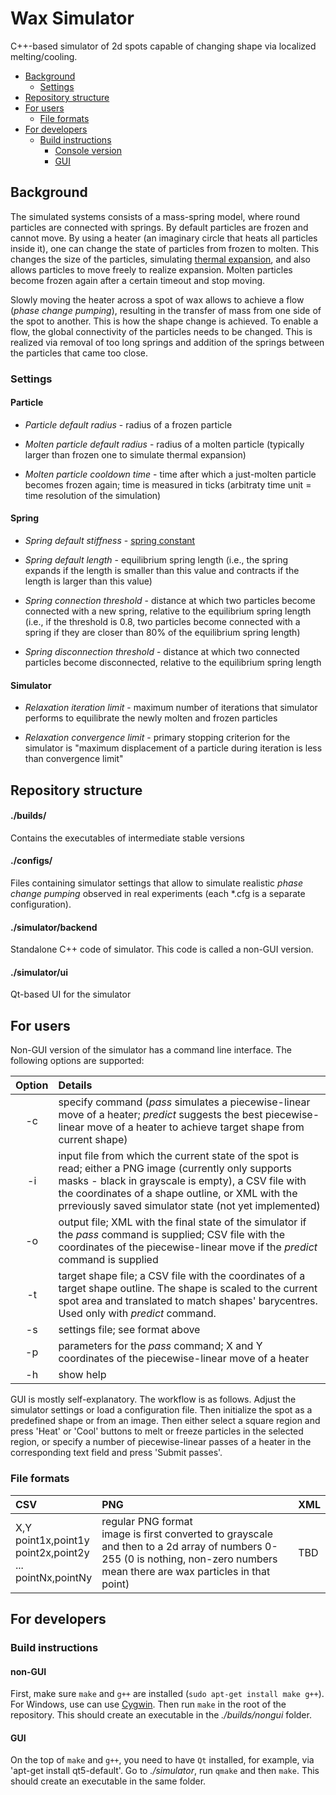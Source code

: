 # Wax Simulator
C++-based simulator of 2d spots capable of changing shape via localized melting/cooling.

- [Background](#background)
  * [Settings](#settings)
- [Repository structure](#repository-structure)
- [For users](#for-users)
  * [File formats](#file-formats)
- [For developers](#for-developers)
  * [Build instructions](#build-instructions)
    + [Console version](#non-gui)
    + [GUI](#gui)

## Background

The simulated systems consists of a mass-spring model, where round particles are connected with springs. By default particles are frozen and cannot move. By using a heater (an imaginary circle that heats all particles inside it), one can change the state of particles from frozen to molten. This changes the size of the particles, simulating [thermal expansion](https://en.wikipedia.org/wiki/Thermal_expansion), and also allows particles to move freely to realize expansion. Molten particles become frozen again after a certain timeout and stop moving.

Slowly moving the heater across a spot of wax allows to achieve a flow (_phase change pumping_), resulting in the transfer of mass from one side of the spot to another. This is how the shape change is achieved. To enable a flow, the global connectivity of the particles needs to be changed. This is realized via removal of too long springs and addition of the springs between the particles that came too close.

### Settings

#### Particle
- _Particle default radius_ - radius of a frozen particle

- _Molten particle default radius_ - radius of a molten particle (typically larger than frozen one to simulate thermal expansion)

- _Molten particle cooldown time_ - time after which a just-molten particle becomes frozen again; time is measured in ticks (arbitraty time unit = time resolution of the simulation)

####  Spring
- _Spring default stiffness_ - [spring constant](https://en.wikipedia.org/wiki/Hooke%27s_law)

- _Spring default length_ - equilibrium spring length (i.e., the spring expands if the length is smaller than this value and contracts if the length is larger than this value)

- _Spring connection threshold_ - distance at which two particles become connected with a new spring, relative to the equilibrium spring length (i.e., if the threshold is 0.8, two particles become connected with a spring if they are closer than 80% of the equilibrium spring length)

- _Spring disconnection threshold_ - distance at which two connected particles become disconnected, relative to the equilibrium spring length

#### Simulator

- _Relaxation iteration limit_ - maximum number of iterations that simulator performs to equilibrate the newly molten and frozen particles

- _Relaxation convergence limit_ - primary stopping criterion for the simulator is "maximum displacement of a particle during iteration is less than convergence limit"
  

## Repository structure

#### ./builds/
Contains the executables of intermediate stable versions

#### ./configs/

Files containing simulator settings that allow to simulate realistic _phase change pumping_ observed in real experiments (each \*.cfg is a separate configuration).

#### ./simulator/backend
Standalone C++ code of simulator. This code is called a non-GUI version.

#### ./simulator/ui
Qt-based UI for the simulator

## For users

Non-GUI version of the simulator has a command line interface. The following options are supported:

| Option       | Details               |
|:-------------:|:-------------|
| -c      | specify command (*pass* simulates a piecewise-linear move of a heater; *predict* suggests the best piecewise-linear move of a heater to achieve target shape from current shape) |
| -i      | input file from which the current state of the spot is read; either a PNG image (currently only supports masks - black in grayscale is empty), a CSV file with the coordinates of a shape outline, or XML with the prreviously saved simulator state (not yet implemented) |
| -o      | output file; XML with the final state of the simulator if the *pass* command is supplied; CSV file with the coordinates of the piecewise-linear move if the *predict* command is supplied |
| -t      | target shape file; a CSV file with the coordinates of a target shape outline. The shape is scaled to the current spot area and translated to match shapes' barycentres. Used only with *predict* command. |
| -s      | settings file; see format above |
| -p      | parameters for the *pass* command; X and Y coordinates of the piecewise-linear move of a heater |
| -h      | show help |

GUI is mostly self-explanatory. The workflow is as follows. Adjust the simulator settings or load a configuration file. Then initialize the spot as a predefined shape or from an image. Then either select a square region and press 'Heat' or 'Cool' buttons to melt or freeze particles in the selected region, or specify a number of piecewise-linear passes of a heater in the corresponding text field and press 'Submit passes'.

### File formats

| CSV          | PNG               | XML |
|:-------------|:-------------|:---------|
| X,Y<br>point1x,point1y<br>point2x,point2y<br>...<br>pointNx,pointNy | regular PNG format<br>image is first converted to grayscale and then to a 2d array of numbers 0-255 (0 is nothing, non-zero numbers mean there are wax particles in that point) | TBD |

## For developers
  
### Build instructions

#### non-GUI

First, make sure `make` and `g++` are installed (`sudo apt-get install make g++`). For Windows, use can use [Cygwin](https://www.cygwin.com/). Then run `make` in the root of the repository. This should create an executable in the _./builds/nongui_ folder.

#### GUI

On the top of `make` and `g++`, you need to have `Qt` installed, for example, via 'apt-get install qt5-default'. Go to _./simulator_, run `qmake` and then `make`. This should create an executable in the same folder.
